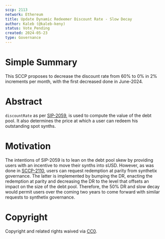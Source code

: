 ```yaml
---
sccp: 2113
network: Ethereum
title: Update Dynamic Redeemer Discount Rate - Slow Decay
author: Kaleb (@kaleb-keny)
status: Vote_Pending
created: 2024-05-23
type: Governance
---
```


# Simple Summary

This SCCP proposes to decrease the discount rate from 60% to 0% in 2% increments per month, with the first decreased done in June-2024.

# Abstract

`discountRate` as per [SIP-2059](https://sips.synthetix.io/sips/sip-2059/), is used to compute the value of the debt pool. It also determines the price at which a user can redeem his outstanding spot synths. 

# Motivation

The intentions of SIP-2059 is to lean on the debt pool skew by providing users with an incentive to move their synths into sUSD. However, as was done in [SCCP-2110](https://sips.synthetix.io/sccp/sccp-2110/), users can request redemption at parity from synthetix governance. The latter is implemented by bumping the DR, enacting the redemption at parity and decreasing the DR to the level that offsets an impact on the size of the debt pool. Therefore, the 50% DR and slow decay would permit users over the coming two years to come forward with similar requests to synthetix governance. 

# Copyright

Copyright and related rights waived via [CC0](https://creativecommons.org/publicdomain/zero/1.0/).


